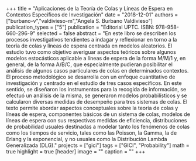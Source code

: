 +++
title = "Aplicaciones de la Teoría de Colas y Líneas de Espera en Contextos Específicos de Investigación"
date = "2018-12-01"
authors = ["burbano-v","valdivieso-m","Angela S. Burbano Valdivieso"]
publication_types = ["5"]
publication = "Editorial UPTC. ISBN: 978-958-660-296-9"
selected = false
abstract = "En este libro se describen los procesos investigativos tendientes a indagar y reflexionar en torno a la teoría de colas y líneas de espera centrada en modelos aleatorios.  El estudio tuvo como objetivo averiguar aspectos teóricos sobre algunos modelos estocásticos aplicable a líneas de espera de la forma M/M/1 y, en general, de la forma A/B/C, que especialmente pudieran posibilitar el análisis de algunos casos particulares de colas en determinados contextos.  El proceso metodológico se desarrolla con un enfoque cuantitativo de investigación y centrado en el estudio de tres casos específicos.  En este sentido, se diseñaron los instrumentos para la recogida de información, se efectuó un análisis de la misma, se generaron modelos probabilísticos y se calcularon diversas medidas de desempeño para tres sistemas de colas. El texto permite abordar aspectos conceptuales sobre la teoría de colas y líneas de espera, componentes básicos de un sistema de colas, modelos de líneas de espera con sus respectivas medidas de eficiencia, distribuciones de probabilidad usuales destinadas a modelar tanto los fenómenos de colas como los tiempos de servicio, tales como las Poisson, la Gamma, la de Erlang y la exponencial, y no usuales como la Distribución Lambda Generalizada (DLG)."
projects = ["gici"]
tags = ["GICI", "Probability"]
math = true
highlight = true
[header]
image = ""
caption = ""
+++
